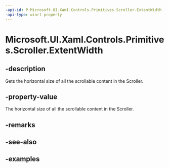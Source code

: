 ```yaml
---
-api-id: P:Microsoft.UI.Xaml.Controls.Primitives.Scroller.ExtentWidth
-api-type: winrt property
---
```


# Microsoft.UI.Xaml.Controls.Primitives.Scroller.ExtentWidth

<!--
public double ExtentWidth { get; }
-->

## -description

Gets the horizontal size of all the scrollable content in the Scroller.

## -property-value

The horizontal size of all the scrollable content in the Scroller.

## -remarks

## -see-also

## -examples

